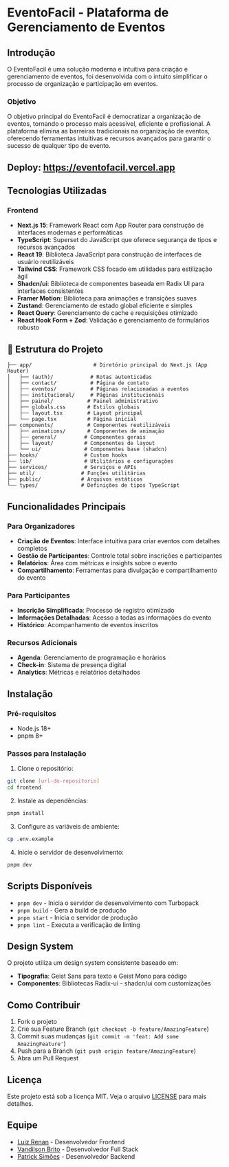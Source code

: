 # EventoFacil - Plataforma de Gerenciamento de Eventos


## Introdução

O EventoFacil é uma solução moderna e intuitiva para criação e gerenciamento de eventos, foi desenvolvida com o intuito simplificar o processo de organização e participação em eventos.

###  Objetivo

O objetivo principal do EventoFacil é democratizar a organização de eventos, tornando o processo mais acessível, eficiente e profissional. A plataforma elimina as barreiras tradicionais na organização de eventos, oferecendo ferramentas intuitivas e recursos avançados para garantir o sucesso de qualquer tipo de evento.

## Deploy: https://eventofacil.vercel.app

## Tecnologias Utilizadas

### Frontend

- **Next.js 15**: Framework React com App Router para construção de interfaces modernas e performáticas
- **TypeScript**: Superset do JavaScript que oferece segurança de tipos e recursos avançados
- **React 19**: Biblioteca JavaScript para construção de interfaces de usuário reutilizáveis
- **Tailwind CSS**: Framework CSS focado em utilidades para estilização ágil
- **Shadcn/ui**: Biblioteca de componentes baseada em Radix UI para interfaces consistentes
- **Framer Motion**: Biblioteca para animações e transições suaves
- **Zustand**: Gerenciamento de estado global eficiente e simples
- **React Query**: Gerenciamento de cache e requisições otimizado
- **React Hook Form + Zod**: Validação e gerenciamento de formulários robusto

## 📁 Estrutura do Projeto

```
├── app/                    # Diretório principal do Next.js (App Router)
│   ├── (auth)/            # Rotas autenticadas
│   ├── contact/           # Página de contato
│   ├── eventos/           # Páginas relacionadas a eventos
│   ├── institucional/     # Páginas institucionais
│   ├── painel/           # Painel administrativo
│   ├── globals.css       # Estilos globais
│   ├── layout.tsx        # Layout principal
│   └── page.tsx          # Página inicial
├── components/           # Componentes reutilizáveis
│   ├── animations/       # Componentes de animação
│   ├── general/         # Componentes gerais
│   ├── layout/          # Componentes de layout
│   └── ui/              # Componentes base (shadcn)
├── hooks/               # Custom hooks
├── lib/                 # Utilitários e configurações
├── services/            # Serviços e APIs
├── util/               # Funções utilitárias
├── public/             # Arquivos estáticos
└── types/              # Definições de tipos TypeScript
```

##  Funcionalidades Principais

### Para Organizadores

- **Criação de Eventos**: Interface intuitiva para criar eventos com detalhes completos
- **Gestão de Participantes**: Controle total sobre inscrições e participantes
- **Relatórios**: Área com métricas e insights sobre o evento
- **Compartilhamento**: Ferramentas para divulgação e compartilhamento do evento

### Para Participantes

- **Inscrição Simplificada**: Processo de registro otimizado
- **Informações Detalhadas**: Acesso a todas as informações do evento
- **Histórico**: Acompanhamento de eventos inscritos

### Recursos Adicionais

- **Agenda**: Gerenciamento de programação e horários
- **Check-in**: Sistema de presença digital
- **Analytics**: Métricas e relatórios detalhados

## Instalação

### Pré-requisitos

- Node.js 18+
- pnpm 8+

### Passos para Instalação

1. Clone o repositório:

```bash
git clone [url-do-repositorio]
cd frontend
```

2. Instale as dependências:

```bash
pnpm install
```

3. Configure as variáveis de ambiente:

```bash
cp .env.example 
```

4. Inicie o servidor de desenvolvimento:

```bash
pnpm dev
```

##  Scripts Disponíveis

- `pnpm dev` - Inicia o servidor de desenvolvimento com Turbopack
- `pnpm build` - Gera a build de produção
- `pnpm start` - Inicia o servidor de produção
- `pnpm lint` - Executa a verificação de linting

## Design System

O projeto utiliza um design system consistente baseado em:

- **Tipografia**: Geist Sans para texto e Geist Mono para código
- **Componentes**: Bibliotecas Radix-ui - shadcn/ui com customizações

##  Como Contribuir

1. Fork o projeto
2. Crie sua Feature Branch (`git checkout -b feature/AmazingFeature`)
3. Commit suas mudanças (`git commit -m 'feat: Add some AmazingFeature'`)
4. Push para a Branch (`git push origin feature/AmazingFeature`)
5. Abra um Pull Request

##  Licença

Este projeto está sob a licença MIT. Veja o arquivo [LICENSE](LICENSE) para mais detalhes.

##  Equipe

- [Luiz Renan](https://github.com/luiznwz) - Desenvolvedor Frontend
- [Vandilson Brito](https://github.com/vandilsonbrito) - Desenvolvedor Full Stack
- [Patrick Simões](https://github.com/PatrickSimoes) - Desenvolvedor Backend
